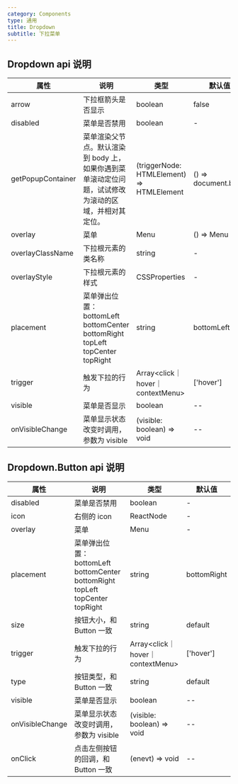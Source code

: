 ```yaml
---
category: Components
type: 通用
title: Dropdown
subtitle: 下拉菜单
---
```



## Dropdown api 说明

| 属性 | 说明 | 类型 | 默认值 |
| --- | --- | ---  | ---   |
|arrow|下拉框箭头是否显示|boolean|false|
|disabled|菜单是否禁用|boolean|-|
|getPopupContainer|菜单渲染父节点。默认渲染到 body 上，如果你遇到菜单滚动定位问题，试试修改为滚动的区域，并相对其定位。|(triggerNode: HTMLElement) => HTMLElement|() => document.body|
|overlay|菜单|	Menu | () => Menu|-|
|overlayClassName|下拉根元素的类名称|string|-|
|overlayStyle|下拉根元素的样式|CSSProperties|-|
|placement|菜单弹出位置：bottomLeft bottomCenter bottomRight topLeft topCenter topRight|string|bottomLeft|
|trigger|触发下拉的行为|Array<click｜hover｜contextMenu>|\['hover'\]|--|
|visible|菜单是否显示|boolean|--|
|onVisibleChange|菜单显示状态改变时调用，参数为 visible|(visible: boolean) => void|--|


## Dropdown.Button api 说明

| 属性 | 说明 | 类型 | 默认值 |
| --- | ---  | ---  | ---  |
|disabled|菜单是否禁用|boolean|-|
|icon|右侧的 icon|ReactNode|-|
|overlay|菜单|Menu| -|
|placement|菜单弹出位置：bottomLeft bottomCenter bottomRight topLeft topCenter topRight|string|bottomRight|
|size|按钮大小，和 Button 一致|string|default|
|trigger|触发下拉的行为|Array<click｜hover｜contextMenu>|\['hover'\]|--|
|type|按钮类型，和 Button 一致|string|default|
|visible|菜单是否显示|boolean|--|
|onVisibleChange|菜单显示状态改变时调用，参数为 visible|(visible: boolean) => void|--|
|onClick|点击左侧按钮的回调，和 Button 一致|(enevt) => void|--|